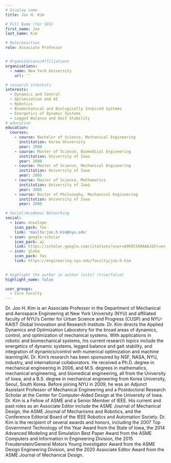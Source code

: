 ```yaml
---
# Display name
title: Joo H. Kim 

# Full Name (for SEO)
first_name: Joo
last_name: Kim 

# Role/position
role: Associate Professor


# Organizations/Affiliations
organizations:
  - name: New York University
    url: ''

# research interests
interests:
  - Dynamics and Control
  - Optimization and AI 
  - Robotics 
  - Biomechanical and Biologically Inspired Systems
  - Energetics of Dynamic Systems
  - Legged Balance and Gait Stability
# education
education:
  courses:
    - course: Bachelor of Science, Mechanical Engineering
      institution: Korea University
      year: 1998
    - course: Master of Science, Biomedical Engineering
      institution: University of Iowa
      year: 2000
    - course: Master of Science, Mechanical Engineering
      institution: University of Iowa
      year: 2005
    - course: Master of Science, Mathematics
      institution: University of Iowa
      year: 2005
    - course: Doctor of Philosophy, Mechanical Engineering
      institution: University of Iowa
      year: 2006

# Social/Academic Networking
social:
  - icon: envelope
    icon_pack: fas
    link: 'mailto:joo.h.kim@nyu.edu'
  - icon: google-scholar
    icon_pack: ai
    link: https://scholar.google.com/citations?user=A9kRCS0AAAAJ&hl=en
  - icon: globe
    icon_pack: fas
    link: https://engineering.nyu.edu/faculty/joo-h-kim
  

# Highlight the author in author lists? (true/false)
highlight_name: false

user_groups:
  - Core Faculty
---
```


Dr. Joo H. Kim is an Associate Professor in the Department of Mechanical and Aerospace Engineering at New York University (NYU) and affiliated faculty of NYU’s Center for Urban Science and Progress (CUSP) and NYU-KAIST Global Innovation and Research Institute. Dr. Kim directs the Applied Dynamics and Optimization Laboratory for the broad areas of dynamics, control, and optimization of mechanical systems. With applications in robotic and biomechanical systems, his current research topics include the energetics of dynamic systems, legged balance and gait stability, and integration of dynamics/control with numerical optimization and machine learning/AI. Dr. Kim’s research has been sponsored by NSF, NASA, NYU, industry, and international collaborators. He received a Ph.D. degree in mechanical engineering in 2006, and M.S. degrees in mathematics, mechanical engineering, and biomedical engineering, all from the University of Iowa, and a B.S. degree in mechanical engineering from Korea University, Seoul, South Korea. Before joining NYU in 2009, he was an Adjunct Assistant Professor of Mechanical Engineering and a Postdoctoral Research Scholar at the Center for Computer-Aided Design at the University of Iowa. Dr. Kim is a Fellow of ASME and a Senior Member of IEEE. His current and past roles as an Associate Editor include the ASME Journal of Mechanical Design, the ASME Journal of Mechanisms and Robotics, and the Conference Editorial Board of the IEEE Robotics and Automation Society. Dr. Kim is the recipient of several awards and honors, including the 2007 Top Government Technology of the Year Award from the State of Iowa, the 2014 Advanced Modeling and Simulation Best Paper Award from the ASME Computers and Information in Engineering Division, the 2015 Freudenstein/General Motors Young Investigator Award from the ASME Design Engineering Division, and the 2020 Associate Editor Award from the ASME Journal of Mechanical Design.
